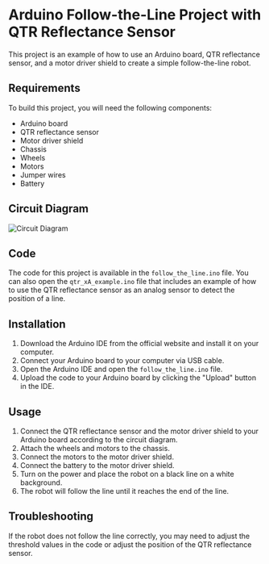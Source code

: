 # Arduino Follow-the-Line Project with QTR Reflectance Sensor

This project is an example of how to use an Arduino board, QTR reflectance sensor, and a motor driver shield to create a simple follow-the-line robot.

## Requirements

To build this project, you will need the following components:

- Arduino board
- QTR reflectance sensor
- Motor driver shield
- Chassis
- Wheels
- Motors
- Jumper wires
- Battery

## Circuit Diagram

![Circuit Diagram](circuit-diagram.png)

## Code

The code for this project is available in the `follow_the_line.ino` file.
You can also open the `qtr_xA_example.ino` file that includes an example of how to use the QTR reflectance sensor as an analog sensor to detect the position of a line.

## Installation

1. Download the Arduino IDE from the official website and install it on your computer.
2. Connect your Arduino board to your computer via USB cable.
3. Open the Arduino IDE and open the `follow_the_line.ino` file.
4. Upload the code to your Arduino board by clicking the "Upload" button in the IDE.

## Usage

1. Connect the QTR reflectance sensor and the motor driver shield to your Arduino board according to the circuit diagram.
2. Attach the wheels and motors to the chassis.
3. Connect the motors to the motor driver shield.
4. Connect the battery to the motor driver shield.
5. Turn on the power and place the robot on a black line on a white background.
6. The robot will follow the line until it reaches the end of the line.

## Troubleshooting

If the robot does not follow the line correctly, you may need to adjust the threshold values in the code or adjust the position of the QTR reflectance sensor.
